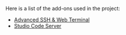 Here is a list of the add-ons used in the project:

- [Advanced SSH & Web Terminal](https://github.com/hassio-addons/addon-ssh)
- [Studio Code Server](https://github.com/hassio-addons/addon-vscode)
